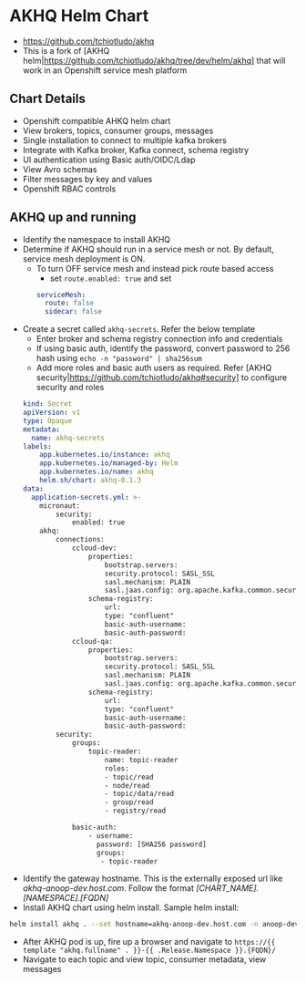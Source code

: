 # AKHQ Helm Chart
- https://github.com/tchiotludo/akhq
- This is a fork of [AKHQ helm|https://github.com/tchiotludo/akhq/tree/dev/helm/akhq] that will work in an Openshift service mesh platform


## Chart Details
- Openshift compatible AHKQ helm chart
- View brokers, topics, consumer groups, messages 
- Single installation to connect to multiple kafka brokers
- Integrate with Kafka broker, Kafka connect, schema registry
- UI authentication using Basic auth/OIDC/Ldap
- View Avro schemas
- Filter messages by key and values
- Openshift RBAC controls

## AKHQ up and running
- Identify the namespace to install AKHQ
- Determine if AKHQ should run in a service mesh or not. By default, service mesh deployment is ON.
  - To turn OFF service mesh and instead pick route based access
    - set `route.enabled: true` and set
    ```yaml
    serviceMesh:
      route: false
      sidecar: false
    ```
- Create a secret called `akhq-secrets`. Refer the below template
    - Enter broker and schema registry connection info and credentials
    - If using basic auth, identify the password, convert password to 256 hash using `echo -n "password" | sha256sum`
    - Add more roles and basic auth users as required. Refer [AKHQ security|https://github.com/tchiotludo/akhq#security] to configure security and roles
    ```yaml
    kind: Secret
    apiVersion: v1
    type: Opaque
    metadata:
      name: akhq-secrets
    labels:
        app.kubernetes.io/instance: akhq
        app.kubernetes.io/managed-by: Helm
        app.kubernetes.io/name: akhq
        helm.sh/chart: akhq-0.1.3
    data:
      application-secrets.yml: >-
        micronaut:
            security:
                enabled: true
        akhq:
            connections:
                ccloud-dev:
                    properties:
                        bootstrap.servers: 
                        security.protocol: SASL_SSL
                        sasl.mechanism: PLAIN
                        sasl.jaas.config: org.apache.kafka.common.security.plain.PlainLoginModule required username="" password="";
                    schema-registry:
                        url: 
                        type: "confluent"
                        basic-auth-username: 
                        basic-auth-password: 
                ccloud-qa:
                    properties:
                        bootstrap.servers: 
                        security.protocol: SASL_SSL
                        sasl.mechanism: PLAIN
                        sasl.jaas.config: org.apache.kafka.common.security.plain.PlainLoginModule required username="" password="";
                    schema-registry:
                        url: 
                        type: "confluent"
                        basic-auth-username: 
                        basic-auth-password: 
            security:
                groups:
                    topic-reader:
                        name: topic-reader
                        roles:
                        - topic/read
                        - node/read
                        - topic/data/read
                        - group/read
                        - registry/read

                basic-auth:
                    - username: 
                      password: [SHA256 password]
                      groups:
                       - topic-reader
    ```
- Identify the gateway hostname. This is the externally exposed url like _akhq-anoop-dev.host.com_. Follow the format _[CHART_NAME].[NAMESPACE].[FQDN]_
- Install AKHQ chart using helm install. Sample helm install: 
```bash
helm install akhq . --set hostname=akhq-anoop-dev.host.com -n anoop-dev
```
- After AKHQ pod is up, fire up a browser and navigate to `https://{{ template "akhq.fullname" . }}-{{ .Release.Namespace }}.{FQDN}/`
- Navigate to each topic and view topic, consumer metadata, view messages